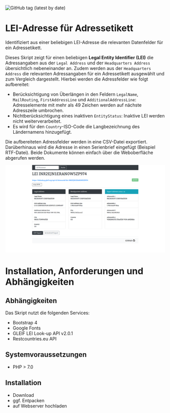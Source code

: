 ![GitHub tag (latest by date)](https://img.shields.io/github/v/tag/DamianMalik/LEI)


# LEI-Adresse für Adressetikett

Identifiziert aus einer beliebigen LEI-Adresse die relevanten Datenfelder für ein Adressetikett. 

Dieses Skript zeigt für einen beliebigen **Legal Entity Identifier (LEI)** die Adressangaben aus der `Legal Address` und der `Headquarters Address` übersichtlich nebeneinander an. Zudem werden aus der `Headquarters Address` die relevanten Adressangaben für ein Adressetikett ausgewählt und zum Vergleich dargestellt. Hierbei  werden die Adressfelder  wie folgt aufbereitet: 
* Berücksichtigung von Überlängen in den Feldern `LegalName`, `MailRouting`, `FirstAddressLine` und `AdditionalAddressLine`: Adresselemente mit mehr als 49 Zeichen werden auf nächste Adresszeile umbrochen.  
* Nichtberücksichtigung eines inaktiven `EntityStatus`: Inaktive LEI werden nicht weiterverarbeitet. 
* Es wird für den `Country`-ISO-Code die Langbezeichnung des Ländernamens hinzugefügt. 

Die aufbereiteten Adressfelder werden in eine CSV-Datei exportiert. Darüberhinaus wird die  Adresse in einen Serienbrief eingefügt (Beispiel RTF-Datei). Beide Dokumente können einfach über die Weboberfläche abgerufen werden. 

![Beispiel Darstellung:](https://raw.githubusercontent.com/DamianMalik/LEI/master/LEI-Screenshot.png)

# Installation, Anforderungen und Abhängigkeiten

## Abhängigkeiten
Das Skript nutzt die folgenden Services: 
+ Bootstrap 4 
+ Google Fonts 
+ GLEIF LEI Look-up API v2.0.1
+ Restcountries.eu API

## Systemvoraussetzungen
+ PHP > 7.0 

## Installation
+ Download 
+ ggf. Entpacken
+ auf Webserver hochladen


